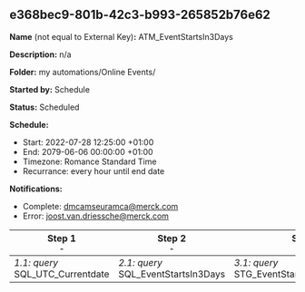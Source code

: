 ## e368bec9-801b-42c3-b993-265852b76e62

**Name** (not equal to External Key)**:** ATM_EventStartsIn3Days

**Description:** n/a

**Folder:** my automations/Online Events/

**Started by:** Schedule

**Status:** Scheduled

**Schedule:**

* Start: 2022-07-28 12:25:00 +01:00
* End: 2079-06-06 00:00:00 +01:00
* Timezone: Romance Standard Time
* Recurrance: every hour until end date

**Notifications:**

* Complete: dmcamseuramca@merck.com
* Error: joost.van.driessche@merck.com

| Step 1<br>_<small>-</small>_ | Step 2<br>_<small>-</small>_ | Step 3<br>_<small>-</small>_ | Step 4<br>_<small>-</small>_ |
| --- | --- | --- | --- |
| _1.1: query_<br>SQL_UTC_Currentdate | _2.1: query_<br>SQL_EventStartsIn3Days | _3.1: query_<br>STG_EventStartsIn3Days_Dummy | _4.1: journeyEntry_<br>J_OE_Reminder_3_Days |
